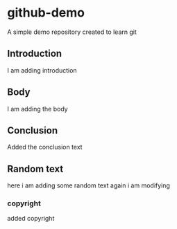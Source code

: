 # github-demo
A simple demo repository created to learn git

## Introduction

I am adding introduction

## Body

I am adding the body

## Conclusion

Added the conclusion text

## Random text

here i am adding some random text
again i am modifying 

### copyright

added copyright

